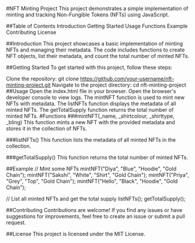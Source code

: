 #NFT Minting Project
This project demonstrates a simple implementation of minting and tracking Non-Fungible Tokens (NFTs) using JavaScript.

##Table of Contents
Introduction
Getting Started
Usage
Functions
Example
Contributing
License

##Introduction
This project showcases a basic implementation of minting NFTs and managing their metadata. The code includes functions to create NFT objects, list their metadata, and count the total number of minted NFTs.

##Getting Started
To get started with this project, follow these steps:

Clone the repository: git clone https://github.com/your-username/nft-minting-project.git
Navigate to the project directory: cd nft-minting-project
##Usage
Open the index.html file in your browser.
Open the browser's developer console to view logs.
The mintNFT function is used to mint new NFTs with metadata.
The listNFTs function displays the metadata of all minted NFTs.
The getTotalSupply function returns the total number of minted NFTs.
#Functions
###mintNFT(_name, _shirtcolour, _shirttype, _bling)
This function mints a new NFT with the provided metadata and stores it in the collection of NFTs.

###listNFTs()
This function lists the metadata of all minted NFTs in the collection.

###getTotalSupply()
This function returns the total number of minted NFTs.

##Example
// Mint some NFTs
mintNFT("Diya", "Blue", "Hoodie", "Gold Chain");
mintNFT("Sakshi", "White", "Shirt", "Gold Chain");
mintNFT("Priya", "Grey", "Top", "Gold Chain");
mintNFT("Hello", "Black", "Hoodie", "Gold Chain");

// List all minted NFTs and get the total supply
listNFTs();
getTotalSupply();


##Contributing
Contributions are welcome! If you find any issues or have suggestions for improvements, feel free to create an issue or submit a pull request.

##License
This project is licensed under the MIT License.




